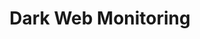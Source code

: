 ---
title: 'Dark Web Monitoring'
image: 'https://cms.recordedfuture.com/uploads/platform_threats_dark_web_monitoring_5f3d9aa99d.jpg?w=1920'
description: 'The dark web is a marketplace for emerging cyber threats, and a rich source of intelligence that is often relevant to a broad spectrum of potential targets. Our machine learning and natural language processing instantly creates links from sites on the dark web to other threat sources, enabling you to more quickly identify, profile, and mitigate risks to your organization.'
---